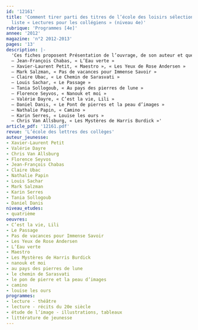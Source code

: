 ```yaml
---
id: '12161'
title: 'Comment tirer parti des titres de l’école des loisirs sélectionnés dans la
  liste « Lectures pour les collégiens » (niveau 4e)'
rubrique: 'Programmes [4e]'
annee: '2012'
magazine: 'n°2 2012-2013'
pages: '13'
description: |-
  'Ces fiches proposent Présentation de l’ouvrage, de son auteur et quelques suggestions de pistes pédagogiques pour les titres de la liste « Lectures pour les collégiens » concernant le niveau quatrième.
  – Jean-François Chabas, « L’Eau verte »
  – Xavier-Laurent Petit, « Maestro », « Les Yeux de Rose Andersen »
  – Mark Salzman, « Pas de vacances pour Immense Savoir »
  – Claire Ubac, « Le Chemin de Sarasvati »
  – Louis Sachar, « Le Passage »
  – Tania Sollogoub, « Au pays des pierres de lune »
  – Florence Seyvos, « Nanouk et moi »
  – Valérie Dayre, « C’est la vie, Lili »
  – Daniel Danis, « Le Pont de pierres et la peau d’images »
  – Nathalie Papin, « Camino »
  – Karin Serres, « Louise les ours »
  – Chris Van Allsburg, « Les Mystères de Harris Burdick »'
article_pdf: '12161.pdf'
revue: 'L’école des lettres des collèges'
auteur_jeunesse:
- Xavier-Laurent Petit
- Valérie Dayre
- Chris Van Allsburg
- Florence Seyvos
- Jean-François Chabas
- Claire Ubac
- Nathalie Papin
- Louis Sachar
- Mark Salzman
- Karin Serres
- Tania Sollogoub
- Daniel Danis
niveau_etudes:
- quatrième
oeuvres:
- C’est la vie, Lili
- Le Passage
- Pas de vacances pour Immense Savoir
- Les Yeux de Rose Andersen
- L’Eau verte
- Maestro
- Les Mystères de Harris Burdick
- nanouk et moi
- au pays des pierres de lune
- le chemin de Sarasvati
- le pon de pierre et la peau d’images
- camino
- louise les ours
programmes:
- lecture - théâtre
- lecture - récits du 20e siècle
- étude de l’image - illustrations, tableaux
- littérature de jeunesse
---
```

